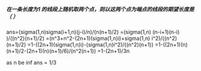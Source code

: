 ##### 在一条长度为1 的线段上随机取两个点，则以这两个点为端点的线段的期望长度是（ ）

ans=(sigma(1,n)sigma(i+1,n)(j-i)/n)/(n(n+1)/2)
=(sigma(1,n) (n-i+1)(n-i) )/((n^2)(n+1)/2)
=(n^3+n^2-(2n+1)(sigma(1,n)i)+sigma(1,n) i^2)/((n^2)(n+1)/2)
=1-((2n+1)(sigma(1,n)i)-(sigma(1,n)i^2)/((n^2)(n+1))
=1-((2n+1)(n)(n+1)/2-(2n+1)(n)(n+1)/6)/(n^2(n+1))
=1-(2n+1)/3n

as n be inf
ans = 1/3
